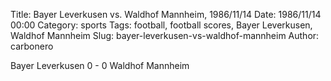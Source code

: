 Title: Bayer Leverkusen vs. Waldhof Mannheim, 1986/11/14
Date: 1986/11/14 00:00
Category: sports
Tags: football, football scores, Bayer Leverkusen, Waldhof Mannheim
Slug: bayer-leverkusen-vs-waldhof-mannheim
Author: carbonero


Bayer Leverkusen 0 - 0 Waldhof Mannheim
